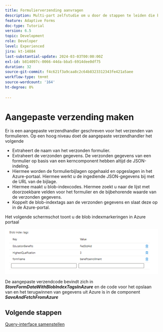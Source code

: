 ```yaml
---
title: Formulierverzending aanvragen
description: Multi-part zelfstudie om u door de stappen te leiden die betrokken zijn bij het opvragen van formulierverzendingen die zijn opgeslagen in Azure Portal
feature: Adaptive Forms
doc-type: Tutorial
version: 6.5
topic: Development
role: Developer
level: Experienced
jira: kt-14884
last-substantial-update: 2024-03-03T00:00:00Z
exl-id: b814097c-0066-44da-bba5-6914dee0df75
duration: 32
source-git-commit: f4c621f3a9caa8c2c64b8323312343fe421a5aee
workflow-type: tm+mt
source-wordcount: '164'
ht-degree: 0%

---
```


# Aangepaste verzending maken

Er is een aangepaste verzendhandler geschreven voor het verzenden van formulieren. Op een hoog niveau doet de aangepaste verzendhandler het volgende

* Extraheert de naam van het verzonden formulier.
* Extraheert de verzonden gegevens. De verzonden gegevens van een formulier op basis van een kerncomponent hebben altijd de JSON-indeling.
* Hiermee worden de formulierbijlagen opgehaald en opgeslagen in het Azure-portaal. Hiermee werkt u de ingediende JSON-gegevens bij met de URL van de bijlage.
* Hiermee maakt u blob-indexcodes. Hiermee zoekt u naar de lijst met doorzoekbare velden voor het formulier en de bijbehorende waarde van de verzonden gegevens.
* Koppelt de blob-indextags aan de verzonden gegevens en slaat deze op in de Azure-portal.

Het volgende schermschot toont u de blob indexmarkeringen in Azure portaal

![blob-index-tags](assets/blob-index-tags.png)

De aangepaste verzendcode bevindt zich in **_StoreFormDataWithBlobIndexTagsInAzure_** en de code voor het opslaan van en het terugwinnen van gegevens uit Azure is in de component **_SaveAndFetchFromAzure_**

## Volgende stappen

[Query-interface samenstellen](./part3.md)
